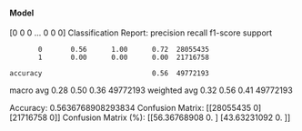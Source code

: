 #### Model
[0 0 0 ... 0 0 0]
Classification Report:
              precision    recall  f1-score   support

           0       0.56      1.00      0.72  28055435
           1       0.00      0.00      0.00  21716758

    accuracy                           0.56  49772193
   macro avg       0.28      0.50      0.36  49772193
weighted avg       0.32      0.56      0.41  49772193

Accuracy: 0.5636768908293834
Confusion Matrix:
[[28055435        0]
 [21716758        0]]
Confusion Matrix (%):
[[56.36768908  0.        ]
 [43.63231092  0.        ]]
